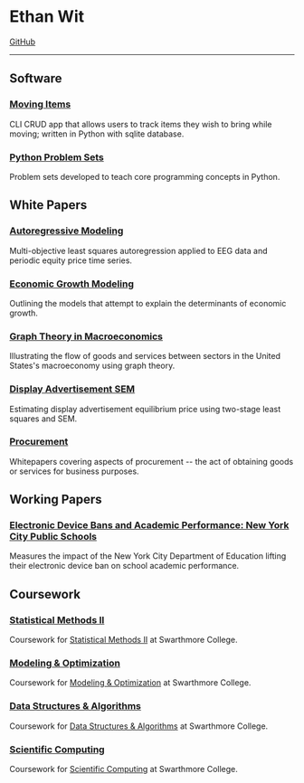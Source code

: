 # Ethan Wit

[GitHub](https://github.com/ethan-wit)

---

## Software

### [Moving Items](https://github.com/ethan-wit/moving-items)

CLI CRUD app that allows users to track items they wish to bring while moving; written in Python with sqlite database.

### [Python Problem Sets](https://ethan-wit.github.io/Python_Problem_Sets.html)

Problem sets developed to teach core programming concepts in Python.

## White Papers

### [Autoregressive Modeling](https://ethan-wit.github.io/Autoregressive_Modeling.html)

Multi-objective least squares autoregression applied to EEG data and periodic equity price time series.

### [Economic Growth Modeling](https://ethan-wit.github.io/Economic_Growth.html)

Outlining the models that attempt to explain the determinants of economic growth.

### [Graph Theory in Macroeconomics](https://ethan-wit.github.io/macro_graph.html)

Illustrating the flow of goods and services between sectors in the United States's macroeconomy using graph theory.

### [Display Advertisement SEM](https://ethan-wit.github.io/SEM_Display_Advertising.pdf)

Estimating display advertisement equilibrium price using two-stage least squares and SEM.

### [Procurement](https://ethan-wit.github.io/Procurement.html)

Whitepapers covering aspects of procurement -- the act of obtaining goods or services for business purposes.

## Working Papers

### [Electronic Device Bans and Academic Performance: New York City Public Schools](https://ethan-wit.github.io/EDB_NYC_AP.html)

Measures the impact of the New York City Department of Education lifting their electronic device ban on school academic performance.

## Coursework

### [Statistical Methods II](https://ethan-wit.github.io/Statistical_Methods_II.html)

Coursework for [Statistical Methods II](https://bit.ly/2FdL7oY) at Swarthmore College.

### [Modeling & Optimization](https://ethan-wit.github.io/Modeling_Optimization.html)

Coursework for [Modeling & Optimization](https://bit.ly/2qU9BQE) at Swarthmore College.

### [Data Structures & Algorithms](https://ethan-wit.github.io/Data_Structures_Algorithms)

Coursework for [Data Structures & Algorithms](https://www.cs.swarthmore.edu/courses/CS35/S20/schedule.php) at Swarthmore College.

### [Scientific Computing](https://ethan-wit.github.io/Scientific_Computing.html)

Coursework for [Scientific Computing](https://bit.ly/385sKjg) at Swarthmore College.
